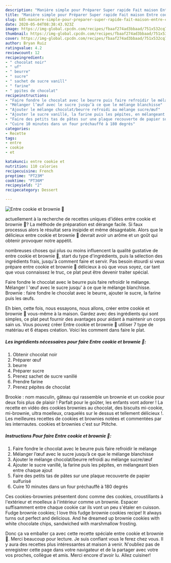 ```yaml
---
description: "Manière simple pour Préparer Super rapide Fait maison Entre cookie et brownie 🍫"
title: "Manière simple pour Préparer Super rapide Fait maison Entre cookie et brownie 🍫"
slug: 685-maniere-simple-pour-preparer-super-rapide-fait-maison-entre-cookie-et-brownie
date: 2020-05-04T08:38:43.923Z
image: https://img-global.cpcdn.com/recipes/fbaaf274ad3bbaad/751x532cq70/entre-cookie-et-brownie-🍫-photo-principale-de-la-recette.jpg
thumbnail: https://img-global.cpcdn.com/recipes/fbaaf274ad3bbaad/751x532cq70/entre-cookie-et-brownie-🍫-photo-principale-de-la-recette.jpg
cover: https://img-global.cpcdn.com/recipes/fbaaf274ad3bbaad/751x532cq70/entre-cookie-et-brownie-🍫-photo-principale-de-la-recette.jpg
author: Bryan Ruiz
ratingvalue: 4.2
reviewcount: 12
recipeingredient:
- " chocolat noir"
- " uf"
- " beurre"
- " sucre"
- " sachet de sucre vanill"
- " farine"
- " ppites de chocolat"
recipeinstructions:
- "Faire fondre le chocolat avec le beurre puis faire refroidir le mélange"
- "Mélanger l’œuf avec le sucre jusqu’à ce que le mélange blanchisse"
- "Ajouter le mélange chocolat/beurre refroidi au mélange sucre/œuf"
- "Ajouter le sucre vanillé, la farine puis les pépites, en mélangeant bien entre chaque ajout"
- "Faire des petits tas de pâtes sur une plaque recouverte de papier sulfurisé"
- "Cuire 10 minutes dans un four préchauffé à 180 degrés"
categories:
- Recette
tags:
- entre
- cookie
- et

katakunci: entre cookie et 
nutrition: 110 calories
recipecuisine: French
preptime: "PT23M"
cooktime: "PT36M"
recipeyield: "2"
recipecategory: Dessert

---
```



![Entre cookie et brownie 🍫](https://img-global.cpcdn.com/recipes/fbaaf274ad3bbaad/751x532cq70/entre-cookie-et-brownie-🍫-photo-principale-de-la-recette.jpg)

actuellement à la recherche de recettes uniques d'idées entre cookie et brownie 🍫? La méthode de préparation est dérange facile. Si faux processus alors le résultat sera insipide et même désagréable. Alors que le délicieux entre cookie et brownie 🍫 devrait avoir un arôme et un goût qui obtenir provoquer notre appétit.

nombreuses choses qui plus ou moins influencent la qualité gustative de entre cookie et brownie 🍫, start du type d'ingrédients, puis la sélection des ingrédients frais, jusqu'à comment faire et servir. Pas besoin étourdi si veux prépare entre cookie et brownie 🍫 délicieux à où que vous soyez, car tant que vous connaissez le truc, ce plat peut être devenir traiter spécial.

Faire fondre le chocolat avec le beurre puis faire refroidir le mélange. Mélanger l &#39;œuf avec le sucre jusqu&#39; à ce que le mélange blanchisse. Brownie : faire fondre le chocolat avec le beurre, ajouter le sucre, la farine puis les œufs.


Eh bien, cette fois, nous essayons, nous allons, créer entre cookie et brownie 🍫 vous-même à la maison. Gardez avec des ingrédients qui sont simples, ce plat peut fournir des avantages pour aidant à maintenir un corps sain us. Vous pouvez créer Entre cookie et brownie 🍫 utiliser 7 type de matériau et 6 étapes création. Voici les comment dans faire le plat.

<!--inarticleads1-->

##### Les ingrédients nécessaires pour faire Entre cookie et brownie 🍫:

1. Obtenir  chocolat noir
1. Préparer  œuf
1.   beurre
1. Préparer  sucre
1. Prenez  sachet de sucre vanillé
1. Prendre  farine
1. Prenez  pépites de chocolat


Brookie : nom masculin, gâteau qui rassemble un brownie et un cookie pour deux fois plus de plaisir ! Parfait pour le goûter, les enfants vont adorer ! La recette en vidéo des cookies brownies au chocolat, des biscuits mi-cookie, mi-brownie, ultra moelleux, craquelés sur le dessus et tellement délicieux !. Les meilleures recettes de cookies et brownies notées et commentées par les internautes. cookies et brownies c&#39;est sur Ptitche. 

<!--inarticleads2-->

##### Instructions Pour faire Entre cookie et brownie 🍫:

1. Faire fondre le chocolat avec le beurre puis faire refroidir le mélange
1. Mélanger l’œuf avec le sucre jusqu’à ce que le mélange blanchisse
1. Ajouter le mélange chocolat/beurre refroidi au mélange sucre/œuf
1. Ajouter le sucre vanillé, la farine puis les pépites, en mélangeant bien entre chaque ajout
1. Faire des petits tas de pâtes sur une plaque recouverte de papier sulfurisé
1. Cuire 10 minutes dans un four préchauffé à 180 degrés


Ces cookies-brownies présentent donc comme des cookies, croustillants à l&#39;extérieur et moelleux à l&#39;intérieur comme un brownie. Espacer suffisamment entre chaque cookie car ils vont un peu s&#39;étaler en cuisson. Fudge brownie cookies; I love this fudge brownie cookies recipe! It always turns out perfect and delicious. And he dreamed up brownie cookies with white chocolate chips, sandwiched with marshmallow frosting. 


Donc ça va emballer ça avec cette recette spéciale entre cookie et brownie 🍫. Merci beaucoup pour lecture. Je suis confiant vous le ferez chez vous. Il y aura des recettes plus  intéressantes at maison à venir. N'oubliez pas de enregistrer cette page dans votre navigateur et de la partager avec votre vos proches, collègue et amis. Merci encore d'avoir lu. Allez cuisiner!
